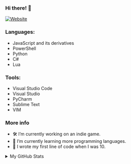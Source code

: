 ### Hi there! 👋
[![Website](https://img.shields.io/website?label=tastykiwi.tk&style=for-the-badge&url=https%3A%2F%2Ftastykiwi.tk)](https://tastykiwi.tk)

### Languages:
* JavaScript and its derivatives
* PowerShell
* Python
* C#
* Lua

### Tools:
* Visual Studio Code
* Visual Studio
* PyCharm
* Sublime Text
* VIM

### More info
* 🛠️ I’m currently working on an indie game.
* 📖 I’m currently learning more programming languages.
* 🐣 I wrote my first line of code when I was 10.

<details>
  <summary>My GitHub Stats</summary>
  <img align="left" alt="My GitHub Stats" src="https://github-readme-stats.codestackr.vercel.app/api?username=Tasty-Kiwi&show_icons=true&hide_border=true&theme=tokyonight" />
</details>

